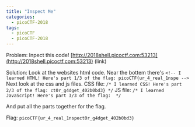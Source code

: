 ```yaml
---
title: "Inspect Me"
categories:
  - picoCTF-2018
tags:
  - picoCTF
  - picoCTF-2018
---
```


Problem: Inpect this code! [http://2018shell.picoctf.com:53213](http://2018shell.picoctf.com:53213) (link)

Solution: Look at the websites html code. Near the bottem there's ```<!-- I learned HTML! Here's part 1/3 of the flag: picoCTF{ur_4_real_1nspe -->```
Next look at the css and js files.
CSS file:
```/* I learned CSS! Here's part 2/3 of the flag: ct0r_g4dget_402b0bd3} */```
JS file:
```/* I learned JavaScript! Here's part 3/3 of the flag:  */```

And put all the parts together for the flag.

Flag: ```picoCTF{ur_4_real_1nspect0r_g4dget_402b0bd3}```
